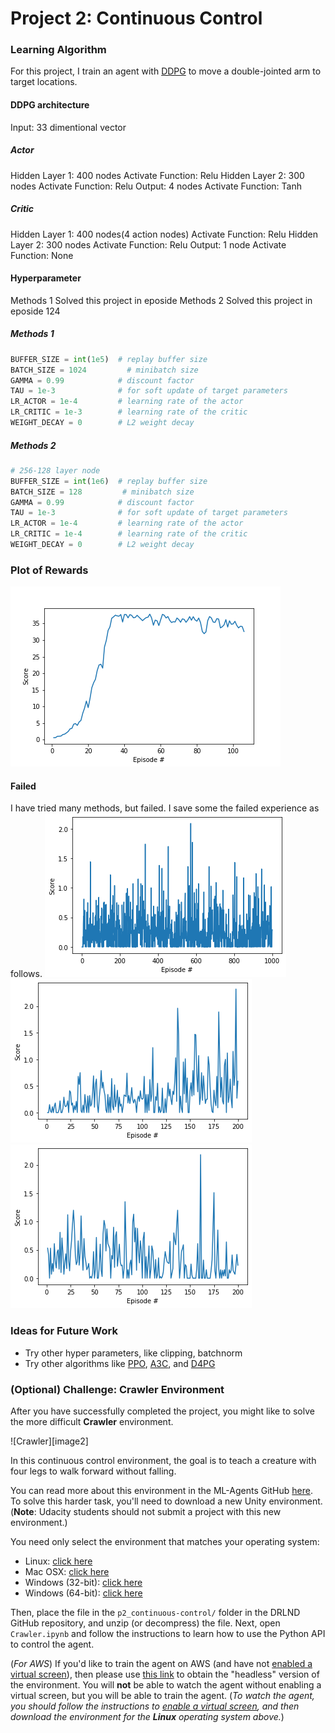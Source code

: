 [//]: # (Image References)


# Project 2: Continuous Control

### Learning Algorithm

For this project, I train an agent with [DDPG](https://arxiv.org/abs/1509.02971) to move a double-jointed arm to target locations.  

#### DDPG architecture
Input: 			33 dimentional vector

##### Actor 
Hidden Layer 1: 	400 nodes
Activate Function: 	Relu
Hidden Layer 2: 	300 nodes
Activate Function: 	Relu
Output: 		4 nodes
Activate Function: 	Tanh

##### Critic 
Hidden Layer 1: 	400 nodes(4 action nodes)
Activate Function: 	Relu
Hidden Layer 2: 	300 nodes
Activate Function: 	Relu
Output: 		1 node
Activate Function: 	None

#### Hyperparameter
Methods 1 Solved this project in eposide 
Methods 2 Solved this project in eposide 124

##### Methods 1
```python
BUFFER_SIZE = int(1e5)  # replay buffer size
BATCH_SIZE = 1024         # minibatch size
GAMMA = 0.99            # discount factor
TAU = 1e-3              # for soft update of target parameters
LR_ACTOR = 1e-4         # learning rate of the actor 
LR_CRITIC = 1e-3        # learning rate of the critic
WEIGHT_DECAY = 0        # L2 weight decay
```

##### Methods 2
```python
# 256-128 layer node
BUFFER_SIZE = int(1e6)  # replay buffer size
BATCH_SIZE = 128         # minibatch size
GAMMA = 0.99            # discount factor
TAU = 1e-3              # for soft update of target parameters
LR_ACTOR = 1e-4         # learning rate of the actor 
LR_CRITIC = 1e-4        # learning rate of the critic
WEIGHT_DECAY = 0        # L2 weight decay
```


### Plot of Rewards

![Methods 1](106solved.png)

#### Failed 
I have tried many methods, but failed.
I save some the failed experience as follows.
![original method](1.png)
![clipping with 1 update](clip+1.png)
![clipping with 20 update](clip+20.png)


### Ideas for Future Work

- Try other hyper parameters, like clipping, batchnorm
- Try other algorithms like [PPO](https://arxiv.org/pdf/1707.06347.pdf), [A3C](https://arxiv.org/pdf/1602.01783.pdf), and [D4PG](https://openreview.net/pdf?id=SyZipzbCb)

### (Optional) Challenge: Crawler Environment

After you have successfully completed the project, you might like to solve the more difficult **Crawler** environment.

![Crawler][image2]

In this continuous control environment, the goal is to teach a creature with four legs to walk forward without falling.  

You can read more about this environment in the ML-Agents GitHub [here](https://github.com/Unity-Technologies/ml-agents/blob/master/docs/Learning-Environment-Examples.md#crawler).  To solve this harder task, you'll need to download a new Unity environment.  (**Note**: Udacity students should not submit a project with this new environment.)

You need only select the environment that matches your operating system:
- Linux: [click here](https://s3-us-west-1.amazonaws.com/udacity-drlnd/P2/Crawler/Crawler_Linux.zip)
- Mac OSX: [click here](https://s3-us-west-1.amazonaws.com/udacity-drlnd/P2/Crawler/Crawler.app.zip)
- Windows (32-bit): [click here](https://s3-us-west-1.amazonaws.com/udacity-drlnd/P2/Crawler/Crawler_Windows_x86.zip)
- Windows (64-bit): [click here](https://s3-us-west-1.amazonaws.com/udacity-drlnd/P2/Crawler/Crawler_Windows_x86_64.zip)

Then, place the file in the `p2_continuous-control/` folder in the DRLND GitHub repository, and unzip (or decompress) the file.  Next, open `Crawler.ipynb` and follow the instructions to learn how to use the Python API to control the agent.

(_For AWS_) If you'd like to train the agent on AWS (and have not [enabled a virtual screen](https://github.com/Unity-Technologies/ml-agents/blob/master/docs/Training-on-Amazon-Web-Service.md)), then please use [this link](https://s3-us-west-1.amazonaws.com/udacity-drlnd/P2/Crawler/Crawler_Linux_NoVis.zip) to obtain the "headless" version of the environment.  You will **not** be able to watch the agent without enabling a virtual screen, but you will be able to train the agent.  (_To watch the agent, you should follow the instructions to [enable a virtual screen](https://github.com/Unity-Technologies/ml-agents/blob/master/docs/Training-on-Amazon-Web-Service.md), and then download the environment for the **Linux** operating system above._)


